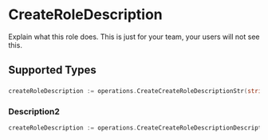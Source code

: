 # CreateRoleDescription

Explain what this role does. This is just for your team, your users will not see this.


## Supported Types

### 

```go
createRoleDescription := operations.CreateCreateRoleDescriptionStr(string{/* values here */})
```

### Description2

```go
createRoleDescription := operations.CreateCreateRoleDescriptionDescription2(operations.Description2{/* values here */})
```

